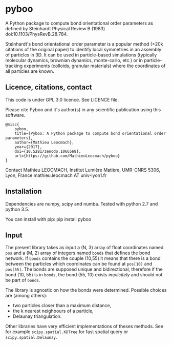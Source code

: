 # pyboo
A Python package to compute bond orientational order parameters as defined by Steinhardt Physical Review B (1983) doi:10.1103/PhysRevB.28.784.

Steinhardt's bond orientational order parameter is a popular method (>20k citations of the original paper) to identify local symmetries in an assembly of particles in 3D. It can be used in particle-based simulations (typically molecular dynamics, brownian dynamics, monte-carlo, etc.) or in particle-tracking experiments (colloids, granular materials) where the coordinates of all particles are known.

## Licence, citations, contact

This code is under GPL 3.0 licence. See LICENCE file.

Please cite Pyboo and it's author(s) in any scientific publication using this software.

```
@misc{
    pyboo, 
    title={Pyboo: A Python package to compute bond orientational order parameters},
    author={Mathieu Leocmach}, 
    year={2017},
    doi={10.5281/zenodo.1066568},
    url={https://github.com/MathieuLeocmach/pyboo}
}
```

Contact
    Mathieu LEOCMACH, Institut Lumière Matière, UMR-CNRS 5306, Lyon, France
    mathieu.leocmach AT univ-lyon1.fr
    

## Installation

Dependencies are numpy, scipy and numba. Tested with python 2.7 and python 3.5.

You can install with pip:
    pip install pyboo


## Input

The present library takes as input a (N, 3) array of float coordinates named `pos` and a (M, 2) array of integers named `bonds` that defines the bond network. If `bonds` contains the couple (10,55) it means that there is a bond between the particles which coordinates can be found at `pos[10]` and `pos[55]`. The bonds are supposed unique and bidirectional, therefore if the bond (10, 55) is in `bonds`, the bond (55, 10) exists *implicitely* and should not be part of `bonds`.

The library is agnostic on how the bonds were determined. Possible choices are (among others):
 - two particles closer than a maximum distance,
 - the k nearest neighbours of a particle,
 - Delaunay triangulation.
 
Other libraries have very efficient implementations of theses methods. See for example `scipy.spatial.KDTree` for fast spatial query or `scipy.spatial.Delaunay`.
